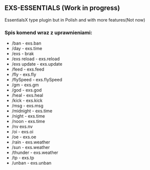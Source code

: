 ## EXS-ESSENTIALS (Work in progress)

EssentialsX type plugin but in Polish and with more features(Not now)

### Spis komend wraz z uprawnieniami:
+ /ban - exs.ban
+ /day - exs.time
+ /exs - brak
+ /exs reload - exs.reload
+ /exs update - exs.update
+ /feed - exs.feed
+ /fly - exs.fly
+ /flySpeed - exs.flySpeed
+ /gm - exs.gm
+ /god - exs.god
+ /heal - exs.heal
+ /kick - exs.kick
+ /msg - exs.msg
+ /midnight - exs.time
+ /night - exs.time
+ /noon - exs.time
+ /nv exs.nv
+ /oi - exs.oi
+ /oe - exs.oe
+ /rain - exs.weather
+ /sun - exs.weather
+ /thunder - exs.weather
+ /tp - exs.tp
+ /unban - exs.unban
